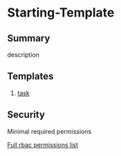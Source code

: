 # Starting-Template

## Summary

description

## Templates

1. [task](https://github.com/codefresh-io/argo-hub/blob/main/workflows/starting-template/versions/0.0.1/docs/task.md) 

## Security

Minimal required permissions

[Full rbac permissions list](https://github.com/codefresh-io/argo-hub/blob/main/workflows/starting-template/versions/0.0.1/rbac.yaml)
